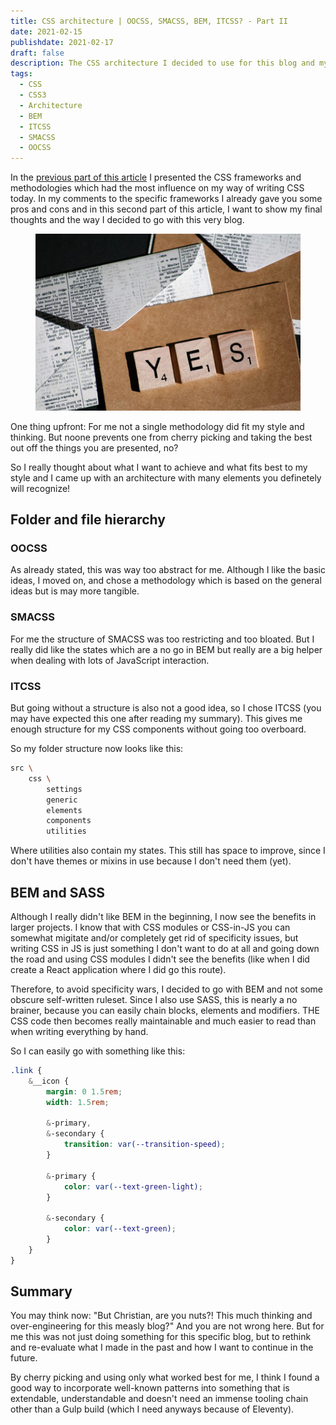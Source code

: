 ```yaml
---
title: CSS architecture | OOCSS, SMACSS, BEM, ITCSS? - Part II
date: 2021-02-15
publishdate: 2021-02-17
draft: false
description: The CSS architecture I decided to use for this blog and my decision how I will define it.
tags:
  - CSS
  - CSS3
  - Architecture
  - BEM
  - ITCSS
  - SMACSS
  - OOCSS
---
```

In the <a href="/blog/2021/css-architecture/">previous part of this article</a> I presented the CSS frameworks and methodologies which had the most influence on my way of writing CSS today. In my comments to the specific frameworks I already gave you some pros and cons and in this second part of this article, I want to show my final thoughts and the way I decided to go with this very blog.
<!-- more -->
<figure>
    <img src="/src/img/yes.jpg" alt="Scrabble tiles showing Yes" title="CSS Architecture - OOCSS, SMACSS, ITCSS, BEM? Yes!">
</figure>

One thing upfront: For me not a single methodology did fit my style and thinking. But noone prevents one from cherry picking and taking the best out off the things you are presented, no?

So I really thought about what I want to achieve and what fits best to my style and I came up with an architecture with many elements you definetely will recognize!

## Folder and file hierarchy
### OOCSS
As already stated, this was way too abstract for me. Although I like the basic ideas, I moved on, and chose a methodology which is based on the general ideas but is may more tangible.

### SMACSS
For me the structure of SMACSS was too restricting and too bloated. But I really did like the states which are a no go in BEM but really are a big helper when dealing with lots of JavaScript interaction.

### ITCSS
But going without a structure is also not a good idea, so I chose ITCSS (you may have expected this one after reading my summary). This gives me enough structure for my CSS components without going too overboard.

So my folder structure now looks like this:
~~~bash
src \
    css \
        settings
        generic
        elements
        components
        utilities
~~~
Where utilities also contain my states.
This still has space to improve, since I don't have themes or mixins in use because I don't need them (yet).

## BEM and SASS
Although I really didn't like BEM in the beginning, I now see the benefits in larger projects. I know that with CSS modules or CSS-in-JS you can somewhat migitate and/or completely get rid of specificity issues, but writing CSS in JS is just something I don't want to do at all and going down the road and using CSS modules I didn't see the benefits (like when I did create a React application where I did go this route).

Therefore, to avoid specificity wars, I decided to go with BEM and not some obscure self-written ruleset. Since I also use SASS, this is nearly a no brainer, because you can easily chain blocks, elements and modifiers. THE CSS code then becomes really maintainable and much easier to read than when writing everything by hand.

So I can easily go with something like this:
~~~css
.link {
    &__icon {
        margin: 0 1.5rem;
        width: 1.5rem;

        &-primary,
        &-secondary {
            transition: var(--transition-speed);
        }

        &-primary {
            color: var(--text-green-light);
        }

        &-secondary {
            color: var(--text-green);
        }
    }
}
~~~

## Summary
You may think now: "But Christian, are you nuts?! This much thinking and over-engineering for this measly blog?" And you are not wrong here.
But for me this was not just doing something for this specific blog, but to rethink and re-evaluate what I made in the past and how I want to continue in the future.

By cherry picking and using only what worked best for me, I think I found a good way to incorporate well-known patterns into something that is extendable, understandable and doesn't need an immense tooling chain other than a Gulp build (which I need anyways because of Eleventy).
